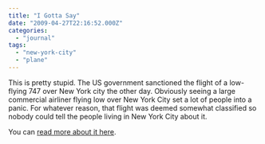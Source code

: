 ```yaml
---
title: "I Gotta Say"
date: "2009-04-27T22:16:52.000Z"
categories: 
  - "journal"
tags: 
  - "new-york-city"
  - "plane"
---
```


This is pretty stupid. The US government sanctioned the flight of a low-flying 747 over New York city the other day. Obviously seeing a large commercial airliner flying low over New York City set a lot of people into a panic. For whatever reason, that flight was deemed somewhat classified so nobody could tell the people living in New York City about it.

You can [read more about it here](http://www.cnn.com/2009/US/04/27/low.flying.plane/index.html).
